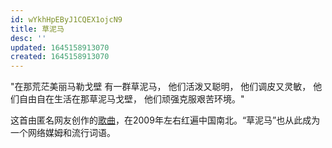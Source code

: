 ```yaml
---
id: wYkhHpEByJ1CQEX1ojcN9
title: 草泥马
desc: ''
updated: 1645158913070
created: 1645158913070
---
```


"在那荒茫美丽马勒戈壁
有一群草泥马，
他们活泼又聪明，
他们调皮又灵敏，
他们自由自在生活在那草泥马戈壁，
他们顽强克服艰苦环境。"

这首由匿名网友创作的[歌曲](https://chinadigitaltimes.net/space/%E8%8D%89%E6%B3%A5%E9%A9%AC%E4%B9%8B%E6%AD%8C)，在2009年左右红遍中国南北。“草泥马”也从此成为一个网络媒姆和流行词语。

